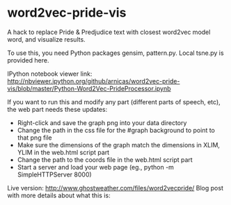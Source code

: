 word2vec-pride-vis
==================

A hack to replace Pride &amp; Predjudice text with closest word2vec model word, and visualize results.

To use this, you need Python packages gensim, pattern.py.  Local tsne.py is provided here.

IPython notebook viewer link: http://nbviewer.ipython.org/github/arnicas/word2vec-pride-vis/blob/master/Python-Word2Vec-PrideProcessor.ipynb

If you want to run this and modify any part (different parts of speech, etc), the web part needs these updates:
* Right-click and save the graph png into your data directory
* Change the path in the css file for the #graph background to point to that png file
* Make sure the dimensions of the graph match the dimensions in XLIM, YLIM in the web.html script part
* Change the path to the coords file in the web.html script part
* Start a server and load your web page (eg., python -m SimpleHTTPServer 8000)

Live version: http://www.ghostweather.com/files/word2vecpride/
Blog post with more details about what this is: 
